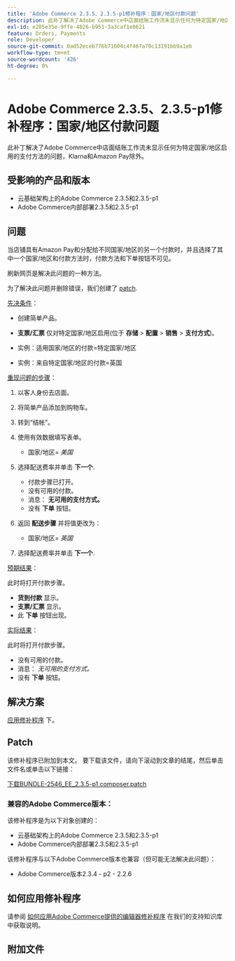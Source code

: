 ```yaml
---
title: 'Adobe Commerce 2.3.5、2.3.5-p1修补程序：国家/地区付款问题'
description: 此补丁解决了Adobe Commerce中店面结账工作流未显示任何为特定国家/地区启用的支付方法的问题，Klarna和Amazon Pay除外。
exl-id: e205e35e-9ffe-4826-b951-3a3caf1e0621
feature: Orders, Payments
role: Developer
source-git-commit: 0ad52eceb776b71604c4f467a70c13191bb9a1eb
workflow-type: tm+mt
source-wordcount: '426'
ht-degree: 0%

---
```


# Adobe Commerce 2.3.5、2.3.5-p1修补程序：国家/地区付款问题

此补丁解决了Adobe Commerce中店面结账工作流未显示任何为特定国家/地区启用的支付方法的问题，Klarna和Amazon Pay除外。

## 受影响的产品和版本

* 云基础架构上的Adobe Commerce 2.3.5和2.3.5-p1
* Adobe Commerce内部部署2.3.5和2.3.5-p1

## 问题

当店铺具有Amazon Pay和分配给不同国家/地区的另一个付款时，并且选择了其中一个国家/地区和付款方法时，付款方法和下单按钮不可见。

刷新网页是解决此问题的一种方法。

为了解决此问题并删除错误，我们创建了 [patch](assets/BUNDLE-2546_EE_2.3.5-p1.composer.patch.zip).

<u>先决条件</u>：

* 创建简单产品。
* **支票/汇票** 仅对特定国家/地区启用(位于 **存储** > **配置** > **销售** > **支付方式**)。

* 实例：适用国家/地区的付款=特定国家/地区
* 实例：来自特定国家/地区的付款=英国

<u>重现问题的步骤</u>：

1. 以客人身份去店面。
1. 将简单产品添加到购物车。
1. 转到“结帐”。
1. 使用有效数据填写表单。

   * 国家/地区= *美国*

1. 选择配送费率并单击 **下一个**.

   * 付款步骤已打开。
   * 没有可用的付款。
   * 消息： **无可用的支付方式。**
   * 没有 **下单** 按钮。

1. 返回 **配送步骤** 并将值更改为：

   * 国家/地区= *英国*

1. 选择配送费率并单击 **下一个**.

<u>预期结果</u>：

此时将打开付款步骤。

* **货到付款** 显示。
* **支票/汇票** 显示。
* 此 **下单** 按钮出现。

<u>实际结果</u>：

此时将打开付款步骤。

* 没有可用的付款。
* 消息： *无可用的支付方式。*
* 没有 **下单** 按钮。

## 解决方案

[应用修补程序](assets/BUNDLE-2546_EE_2.3.5-p1.composer.patch.zip) 下。

## Patch

该修补程序已附加到本文。 要下载该文件，请向下滚动到文章的结尾，然后单击文件名或单击以下链接：

[下载BUNDLE-2546\_EE\_2.3.5-p1.composer.patch](assets/BUNDLE-2546_EE_2.3.5-p1.composer.patch.zip)

### 兼容的Adobe Commerce版本：

该修补程序是为以下对象创建的：

* 云基础架构上的Adobe Commerce 2.3.5和2.3.5-p1
* Adobe Commerce内部部署2.3.5和2.3.5-p1

该修补程序与以下Adobe Commerce版本也兼容（但可能无法解决此问题）：

* Adobe Commerce版本2.3.4 - p2 - 2.2.6

## 如何应用修补程序

请参阅 [如何应用Adobe Commerce提供的编辑器修补程序](/help/how-to/general/how-to-apply-a-composer-patch-provided-by-magento.md) 在我们的支持知识库中获取说明。

## 附加文件
